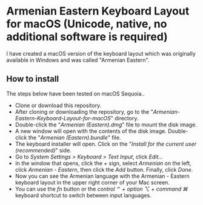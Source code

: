 # Armenian Eastern Keyboard Layout for macOS (Unicode, native, no additional software is required)
I have created a macOS version of the keyboard layout which was originally available in Windows and was called "Armenian Eastern".

## How to install
The steps below have been tested on macOS Sequoia..
- Clone or download this repository.
- After cloning or downloading the repository, go to the "*Armenian-Eastern-Keyboard-Layout-for-macOS*" directory.
- Double-click the "*Armenian (Eastern).dmg*" file to mount the disk image.
- A new window will open with the contents of the disk image. Double-click the "*Armenian (Eastern).bundle*" file.
- The keyboard installer will open. Click on the "*Install for the current user (recommended)*" side.
- Go to *System Settings > Keyboard > Text Input*, click *Edit…*
- In the window that opens, click the *+* sign, select *Armenian* on the left, click *Armenian - Eastern*, then click the *Add* button. Finally, click *Done*.
- Now you can see the Armenian language with the Armenian - Eastern keyboard layout in the upper right corner of your Mac screen.
- You can use the *fn* button or the *control ⌃ + option ⌥ + command ⌘* keyboard shortcut to switch between input languages.
